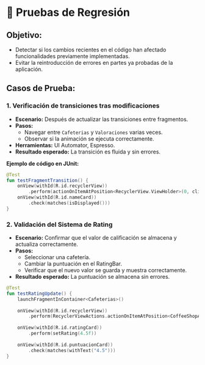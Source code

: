 # 🔄 Pruebas de Regresión

## **Objetivo:**
- Detectar si los cambios recientes en el código han afectado funcionalidades previamente implementadas.
- Evitar la reintroducción de errores en partes ya probadas de la aplicación.

## **Casos de Prueba:**
### **1. Verificación de transiciones tras modificaciones**
- **Escenario:** Después de actualizar las transiciones entre fragmentos.
- **Pasos:**
  - Navegar entre `Cafeterias` y `Valoraciones` varias veces.
  - Observar si la animación se ejecuta correctamente.
- **Herramientas:** UI Automator, Espresso.
- **Resultado esperado:** La transición es fluida y sin errores.

**Ejemplo de código en JUnit:**
```kotlin
@Test
fun testFragmentTransition() {
    onView(withId(R.id.recyclerView))
        .perform(actionOnItemAtPosition<RecyclerView.ViewHolder>(0, click()))
    onView(withId(R.id.nameCard))
        .check(matches(isDisplayed()))
}
```
### **2. Validación del Sistema de Rating**
- **Escenario:** Confirmar que el valor de calificación se almacena y actualiza correctamente.
- **Pasos:**
  - Seleccionar una cafetería.
  - Cambiar la puntuación en el RatingBar.
  - Verificar que el nuevo valor se guarda y muestra correctamente.
- **Resultado esperado:** La puntuación se almacena sin errores.

```kotlin
@Test
fun testRatingUpdate() {
    launchFragmentInContainer<Cafeterias>()
    
    onView(withId(R.id.recyclerView))
        .perform(RecyclerViewActions.actionOnItemAtPosition<CoffeeShopAdapter.CoffeeShopViewHolder>(0, click()))
    
    onView(withId(R.id.ratingCard))
        .perform(setRating(4.5f))
    
    onView(withId(R.id.puntuacionCard))
        .check(matches(withText("4.5")))
}
```
